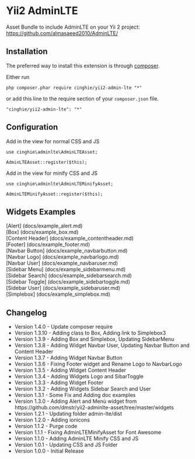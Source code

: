# Yii2 AdminLTE
Asset Bundle to include AdminLTE on your Yii 2 project:<br>
https://github.com/almasaeed2010/AdminLTE/

Installation
-----------------

The preferred way to install this extension is through [composer](http://getcomposer.org/download/).

Either run

```
php composer.phar require cinghie/yii2-admin-lte "*"
```

or add this line to the require section of your `composer.json` file.

```
"cinghie/yii2-admin-lte": "*"
```

Configuration
-----------------

Add in the view for normal CSS and JS

```
use cinghie\adminlte\AdminLTEAsset;

AdminLTEAsset::register($this);
```

Add in the view for minify CSS and JS

```
use cinghie\adminlte\AdminLTEMinifyAsset;

AdminLTEMinifyAsset::register($this);
```

Widgets Examples
-----------------

[Alert] (docs/example_alert.md)  
[Box] (docs/example_box.md)  
[Content Header] (docs/example_contentheader.md)  
[Footer] (docs/example_footer.md)  
[Navbar Button] (docs/example_navbarbutton.md)  
[Navbar Logo] (docs/example_navbarlogo.md)  
[Navbar User] (docs/example_navbaruser.md)  
[Sidebar Menu] (docs/example_sidebarmenu.md)  
[Sidebar Search] (docs/example_sidebarsearch.md)  
[Sidebar Toggle] (docs/example_sidebartoggle.md)  
[Sidebar User] (docs/example_sidebaruser.md)  
[Simplebox] (docs/example_simplebox.md)  

Changelog
-----------------

<ul>
  <li>Version 1.4.0 - Update composer require</li>
  <li>Version 1.3.10 - Adding class to Box, Adding link to Simplebox3</li>
  <li>Version 1.3.9 - Adding Box and Simplebox, Updating SidebarMenu</li>
  <li>Version 1.3.8 - Adding Widget Navbar User, Updating Navbar Button and Content Header</li>
  <li>Version 1.3.7 - Adding Widget Navbar Button</li>
  <li>Version 1.3.6 - Fixing Footer widget and Rename Logo to NavbarLogo</li>
  <li>Version 1.3.5 - Adding Widget Content Header</li>
  <li>Version 1.3.4 - Adding Widgets Logo and SibarToggle</li>
  <li>Version 1.3.3 - Adding Widget Footer</li>
  <li>Version 1.3.2 - Adding Widgets Sidebar Search and User</li>
  <li>Version 1.3.1 - Some Fix and Adding doc examples</li>
  <li>Version 1.3.0 - Adding Alert and Menù widget from https://github.com/dmstr/yii2-adminlte-asset/tree/master/widgets</li>
  <li>Version 1.2.1 - Updating folder admin-lte/dist</li>
  <li>Version 1.2.0 - Adding ionicons</li>
  <li>Version 1.1.2 - Purge code</li>
  <li>Version 1.1.1 - Fixing AdminLTEMinifyAsset for Font Awesome</li>
  <li>Version 1.1.0 - Adding AdminLTE Minify CSS and JS</li>
  <li>Version 1.0.1 - Updating CSS and JS Folder</li>
  <li>Version 1.0.0 - Initial Release</li>
</ul>
